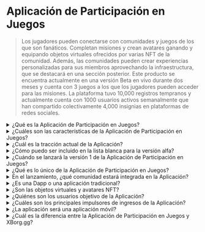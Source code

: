 # Aplicación de Participación en Juegos

> Los jugadores pueden conectarse con comunidades y juegos de los que son fanáticos. Completan misiones y crean avatares ganando y equipando objetos virtuales ofrecidos por varias NFT de la comunidad. Además, las comunidades pueden crear experiencias personalizadas para sus miembros aprovechando la infraestructura, que se destacará en una sección posterior. Este producto se encuentra actualmente en una versión Beta en vivo durante dos meses y cuenta con 3 juegos a los que los jugadores pueden acceder para las misiones. La plataforma tuvo 10,000 registros tempranos y actualmente cuenta con 1000 usuarios activos semanalmente que han compartido colectivamente 4,000 insignias en plataformas de redes sociales.

<details>

<summary>¿Qué es la Aplicación de Participación en Juegos?</summary>

La Aplicación de Participación en Juegos es una aplicación que permite a los juegos y comunidades estar más cerca de sus fanáticos y aumentar su participación.

* **Para los jugadores:** es una aplicación que les permite mantenerse conectados con sus juegos y comunidades favoritas.
* **Para los juegos:** crea desafíos divertidos que los jugadores pueden completar dentro del juego y compartir con sus amigos, y los jugadores son recompensados por sus logros.
* **Para las comunidades:** ofrece desafíos relacionados con su grupo, y los jugadores obtienen objetos virtuales especiales para personalizar sus avatares.

Es una solución simple y conveniente para mantener a los jugadores comprometidos y emocionados.

</details>

<details>

<summary>¿Cuáles son las características de la Aplicación de Participación en Juegos?</summary>

* Crear y unirse a comunidades.
* Crear misiones únicas basadas en plataformas sociales y juegos (Twitter, Discord, Twitch, envío manual y cualquier juego compatible).
* Asociar el éxito de la misión con un objeto virtual único.
* Crear un avatar único con múltiples características y objetos virtuales.
* Lanzar objetos virtuales a cambio de una tarifa.

</details>

<details>

<summary>¿Cuál es la tracción actual de la Aplicación?</summary>

La versión alfa de la aplicación ha reunido **10,000** usuarios únicos con más de **30,000** misiones completadas. La aplicación es compatible con juegos de Web3 y Web2, y actualmente cuenta con **Ev.io**, **Dota2** y **CSGO**. Se integrarán más juegos.

</details>

<details>

<summary>¿Cómo puedo ser incluido en la lista blanca para la versión alfa?</summary>

El proceso de inclusión en la lista blanca para la versión alfa ha finalizado.

</details>

<details>

<summary>¿Cuándo se lanzará la versión 1 de la Aplicación de Participación en Juegos?</summary>

Aproximadamente en el segundo trimestre de 2023.

</details>

<details>

<summary>¿Qué es lo único de la Aplicación de Participación en Juegos?</summary>

* Motor de misiones dentro del juego.
* Inventario de avatares y objetos virtuales.

</details>

<details>

<summary>En el lanzamiento, ¿qué comunidad estará integrada en la Aplicación?</summary>

El primer comunidad será Team BDS. XBorg ha asegurado y anunciará más asociaciones con equipos de deportes electrónicos de primer nivel.

</details>

<details>

<summary>¿Es una Dapp o una aplicación tradicional?</summary>

La aplicación es una híbrida de Web3, lo que significa que la experiencia del usuario será la misma tanto si utiliza la autenticación de Web2 como de Web3. Sin embargo, si los usuarios optan por Web3, conservarán la propiedad de sus objetos virtuales (objetos virtuales, avatares).

</details>

<details>

<summary>¿Son las objetos virtuales y avatares NFT?</summary>

Sí, los objetos virtuales son NFT transferibles, mientras que el avatar es un NFT no transferible.

</details>

<details>

<summary>¿Quiénes son los usuarios objetivo de la Aplicación?</summary>

Para los **usuarios**, jugadores interesados en los deportes electrónicos o jugadores que son fanáticos de comunidades o juegos específicos.

Para las **comunidades**, equipos de deportes electrónicos y comunidades de influencers.

</details>

<details>

<summary>¿Cuáles son los principales impulsores de ingresos de la Aplicación?</summary>

* Suscripciones de usuarios.
* Lanzamientos de objetos virtuales.
* Tarifas de intercambio de objetos virtuales.

</details>

<details>

<summary>¿La aplicación será una aplicación móvil?</summary>

Inicialmente, no. Pero tenemos la intención de lanzar una versión móvil en iteraciones posteriores.

</details>

<details>

<summary>¿Cuál es la diferencia entre la Aplicación de Participación en Juegos y XBorg.gg?</summary>

La aplicación de participación en juegos se aloja bajo el dominio **xborg.gg**.

</details>